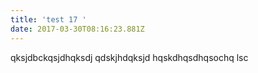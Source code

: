 ```yaml
---
title: 'test 17 '
date: 2017-03-30T08:16:23.881Z
---
```


qksjdbckqsjdhqksdj qdskjhdqksjd hqskdhqsdhqsochq lsc